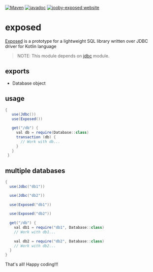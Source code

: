 [![Maven](https://img.shields.io/maven-metadata/v/http/central.maven.org/maven2/org/jooby/jooby-exposed/maven-metadata.xml.svg)](http://mvnrepository.com/artifact/org.jooby/jooby-exposed/1.6.0)
[![javadoc](https://javadoc.io/badge/org.jooby/jooby-exposed.svg)](https://javadoc.io/doc/org.jooby/jooby-exposed/1.6.0)
[![jooby-exposed website](https://img.shields.io/badge/jooby-exposed-brightgreen.svg)](http://jooby.org/doc/exposed)
# exposed
 
 <a href="https://github.com/JetBrains/Exposed">Exposed</a> is a prototype for a lightweight SQL library written over JDBC driver for Kotlin language
 
> NOTE: This module depends on [jdbc](https://github.com/jooby-project/jooby/tree/master/jooby-jdbc) module.

## exports

* Database object 

## usage

```java
{ 
   use(Jdbc())
   use(Exposed())

   get("/db") {
     val db = require(Database::class)
     transaction (db) {
       // Work with db...
     }
   }
 }
```

## multiple databases

```java
{
  use(Jdbc("db1"))

  use(Jdbc("db2"))
 
  use(Exposed("db1"))
 
  use(Exposed("db2"))
 
  get("/db") {
    val db1 = require("db1", Database::class)
    // Work with db1...
    
    val db2 = require("db2", Database::class)
    // Work with db2...
  }
}
```

That's all! Happy coding!!!
